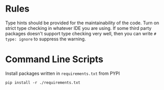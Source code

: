 # Rules

Type hints should be provided for the maintainability of the code. Turn on strict type checking in whatever IDE you are using. If some third party packages doesn't support type checking very well, then you can write `# type: ignore` to suppress the warning.

# Command Line Scripts

Install packages written in `requirements.txt` from PYPI

```
pip install -r ./requirements.txt
```
